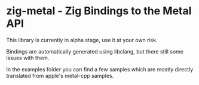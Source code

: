 # zig-metal - Zig Bindings to the Metal API

This library is currently in alpha stage, use it at your own risk.

Bindings are automatically generated using libclang, but there
still some issues with them.

In the examples folder you can find a few samples which are mostly directly
translated from apple's metal-cpp samples.


